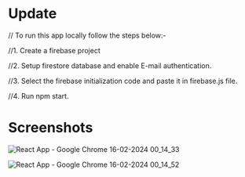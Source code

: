 # Update

// To run this app locally follow the steps below:-

//1. Create a firebase project

//2. Setup firestore database and enable E-mail authentication.

//3. Select the firebase initialization code and paste it in firebase.js file.

//4. Run npm start.


# Screenshots

![React App - Google Chrome 16-02-2024 00_14_33](https://github.com/AmanlakraHUB/ChatApp/assets/81770898/30a1ff2b-bfea-4ea6-8bae-c86d995ae316)


![React App - Google Chrome 16-02-2024 00_14_52](https://github.com/AmanlakraHUB/ChatApp/assets/81770898/df3ceb36-245c-41a4-a246-e0aef60a5da7)
